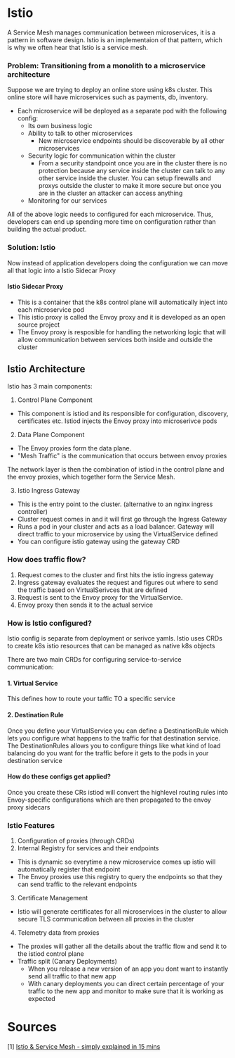 # Istio

A Service Mesh manages communication between microservices, it is a pattern in software design. Istio is an implementaion of that pattern, which is why we often hear that Istio is a service mesh.

### Problem: Transitioning from a monolith to a microservice architecture
Suppose we are trying to deploy an online store using k8s cluster. This online store will have microservices such as payments, db, inventory.
- Each microservice will be deployed as a separate pod with the following config:
    - Its own business logic
    - Ability to talk to other microservices
      - New microservice endpoints should be discoverable by all other microservices
    - Security logic for communication within the cluster
      - From a security standpoint once you are in the cluster there is no protection because any service inside the cluster can talk to any other service inside the cluster. You can setup firewalls and proxys outside the cluster to make it more secure but once you are in the cluster an attacker can access anything
    - Monitoring for our services

All of the above logic needs to configured for each microservice. Thus, developers can end up spending more time on configuration rather than building the actual product.


### Solution: Istio

Now instead of application developers doing the configuration we can move all that logic into a Istio Sidecar Proxy

#### Istio Sidecar Proxy
- This is a container that the k8s control plane will automatically inject into each microservice pod
- This istio proxy is called the Envoy proxy and it is developed as an open source project
- The Envoy proxy is resposible for handling the networking logic that will allow communication between services both inside and outside the cluster

## Istio Architecture

Istio has 3 main components: 

1. Control Plane Component
- This component is istiod and its responsible for configuration, discovery, certificates etc. Istiod injects the Envoy proxy into microserivce pods

2. Data Plane Component
- The Envoy proxies form the data plane. 
- "Mesh Traffic" is the communication that occurs between envoy proxies

The network layer is then the combination of istiod in the control plane and the envoy proxies, which together form the Service Mesh.

3. Istio Ingress Gateway
- This is the entry point to the cluster. (alternative to an nginx ingress controller) 
- Cluster request comes in and it will first go through the Ingress Gateway
- Runs a pod in your cluster and acts as a load balancer. Gateway will direct traffic to your microservice by using the VirtualService defined
- You can configure istio gateway using the gateway CRD

### How does traffic flow?
1. Request comes to the cluster and first hits the istio ingress gateway
2. Ingress gateway evaluates the request and figures out where to send the traffic based on VirtualSerivces that are defined
3. Request is sent to the Envoy proxy for the VirtualService. 
4. Envoy proxy then sends it to the actual service

### How is Istio configured?
Istio config is separate from deployment or serivce yamls. Istio uses CRDs to create k8s istio resources that can be managed as native k8s objects

There are two main CRDs for configuring service-to-service communication:

#### 1. Virtual Service
This defines how to route your taffic TO a specific service

#### 2. Destination Rule
Once you define your VirtualService you can define a DestinationRule which lets you configure what happens to the traffic for that destination service. The DestinationRules allows you to configure things like what kind of load balancing do you want for the traffic before it gets to the pods in your destination service

#### How do these configs get applied?
Once you create these CRs istiod will convert the highlevel routing rules into Envoy-specific configurations which are then propagated to the envoy proxy sidecars

### Istio Features
1. Configuration of proxies (through CRDs)
2. Internal Registry for services and their endpoints
  - This is dynamic so everytime a new microservice comes up istio will automatically register that endpoint
  - The Envoy proxies use this registry to query the endpoints so that they can send traffic to the relevant endpoints
3. Certificate Management
  - Istio will generate certificates for all microservices in the cluster to allow secure TLS communication between all proxies in the cluster
4. Telemetry data from proxies
  - The proxies will gather all the details about the traffic flow and send it to the istiod control plane
- Traffic split (Canary Deployments)
  - When you release a new version of an app you dont want to instantly send all traffic to that new app
  - With canary deployments you can direct certain percentage of your traffic to the new app and monitor to make sure that it is working as expected

# Sources
[1] [Istio & Service Mesh - simply explained in 15 mins](https://www.youtube.com/watch?v=16fgzklcF7Y&list=PLEP50MzAcEUg5T8WdKvz3t4n5Zu5q5oDH&ab_channel=TechWorldwithNana)